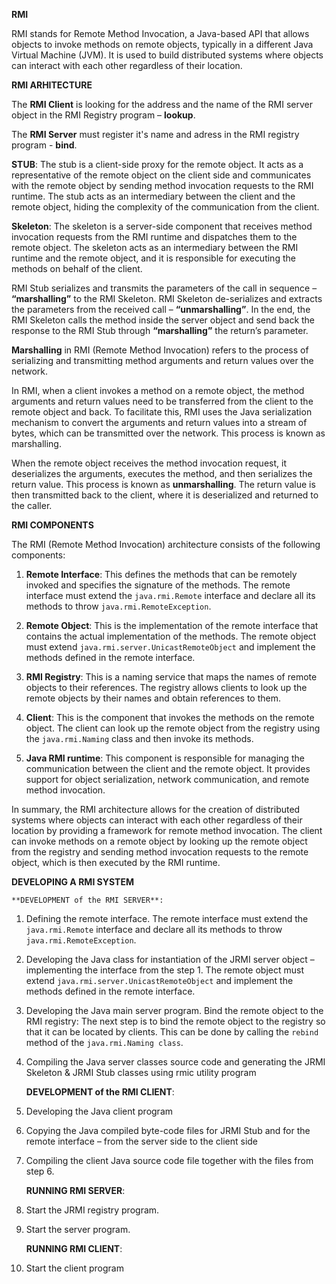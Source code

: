 **RMI**

RMI stands for Remote Method Invocation, a Java-based API that allows objects to invoke methods on remote objects, typically in a different Java Virtual Machine (JVM). It is used to build distributed systems where objects can interact with each other regardless of their location.

**RMI ARHITECTURE**

The **RMI Client** is looking for the address and the name of the RMI server object in the RMI Registry program – **lookup**.


The **RMI Server** must register it's name and adress in the RMI registry program - **bind**.

**STUB**: The stub is a client-side proxy for the remote object. It acts as a representative of the remote object on the client side and communicates with the remote object by sending method invocation requests to the RMI runtime. The stub acts as an intermediary between the client and the remote object, hiding the complexity of the communication from the client.

**Skeleton**: The skeleton is a server-side component that receives method invocation requests from the RMI runtime and dispatches them to the remote object. The skeleton acts as an intermediary between the RMI runtime and the remote object, and it is responsible for executing the methods on behalf of the client.

RMI Stub serializes and transmits the parameters of the call in sequence – **“marshalling”** to the RMI Skeleton. RMI Skeleton de-serializes and extracts the parameters from the received call – **“unmarshalling”**. In the end, the RMI Skeleton calls the method inside the server object and send back the response to the RMI Stub through **“marshalling”** the return’s parameter.

**Marshalling** in RMI (Remote Method Invocation) refers to the process of serializing and transmitting method arguments and return values over the network.

In RMI, when a client invokes a method on a remote object, the method arguments and return values need to be transferred from the client to the remote object and back. To facilitate this, RMI uses the Java serialization mechanism to convert the arguments and return values into a stream of bytes, which can be transmitted over the network. This process is known as marshalling.

When the remote object receives the method invocation request, it deserializes the arguments, executes the method, and then serializes the return value. This process is known as **unmarshalling**. The return value is then transmitted back to the client, where it is deserialized and returned to the caller.

**RMI COMPONENTS**

The RMI (Remote Method Invocation) architecture consists of the following components:

1. **Remote Interface**: This defines the methods that can be remotely invoked and specifies the signature of the methods. The remote interface must extend the `java.rmi.Remote` interface and declare all its methods to throw `java.rmi.RemoteException`.

2. **Remote Object**: This is the implementation of the remote interface that contains the actual implementation of the methods. The remote object must extend `java.rmi.server.UnicastRemoteObject` and implement the methods defined in the remote interface.

3. **RMI Registry**: This is a naming service that maps the names of remote objects to their references. The registry allows clients to look up the remote objects by their names and obtain references to them.

4. **Client**: This is the component that invokes the methods on the remote object. The client can look up the remote object from the registry using the `java.rmi.Naming` class and then invoke its methods.

5. **Java RMI runtime**: This component is responsible for managing the communication between the client and the remote object. It provides support for object serialization, network communication, and remote method invocation.

In summary, the RMI architecture allows for the creation of distributed systems where objects can interact with each other regardless of their location by providing a framework for remote method invocation. The client can invoke methods on a remote object by looking up the remote object from the registry and sending method invocation requests to the remote object, which is then executed by the RMI runtime.


**DEVELOPING A RMI SYSTEM**

    **DEVELOPMENT of the RMI SERVER**:
1. Defining the remote interface. The remote interface must extend the `java.rmi.Remote` interface and declare all its methods to throw `java.rmi.RemoteException`.
2. Developing the Java class for instantiation of the JRMI server object –
implementing the interface from the step 1. The remote object must extend `java.rmi.server.UnicastRemoteObject` and implement the methods defined in the remote interface.
3. Developing the Java main server program. Bind the remote object to the RMI registry: The next step is to bind the remote object to the registry so that it can be located by clients. This can be done by calling the `rebind` method of the `java.rmi.Naming class`.
4. Compiling the Java server classes source code and generating the JRMI
Skeleton & JRMI Stub classes using rmic utility program

    **DEVELOPMENT of the RMI CLIENT**:

5. Developing the Java client program
6. Copying the Java compiled byte-code files for JRMI Stub and for the
remote interface – from the server side to the client side
7. Compiling the client Java source code file together with the files from
step 6.

    **RUNNING RMI SERVER**:

8. Start the JRMI registry program. 
9. Start the server program.

    **RUNNING RMI CLIENT**:
    
10. Start the client program
